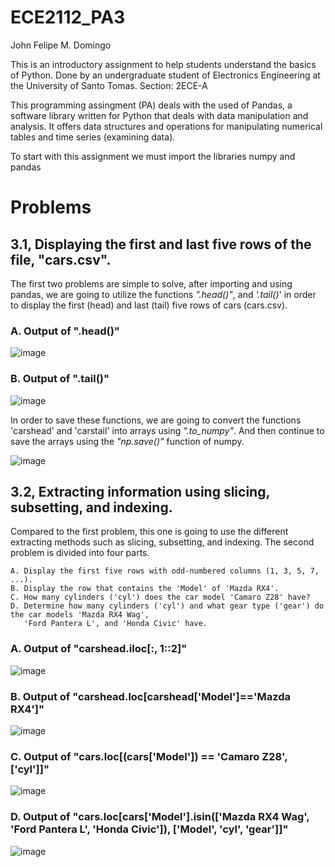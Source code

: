 # ECE2112_PA3
John Felipe M. Domingo

This is an introductory assignment to help students understand the basics of Python.
Done by an undergraduate student of Electronics Engineering at the University of Santo Tomas.
Section: 2ECE-A

This programming assingment (PA) deals with the used of Pandas, a software library written for Python that deals
with data manipulation and analysis. It offers data structures and operations for manipulating
numerical tables and time series (examining data).

To start with this assignment we must import the libraries numpy and pandas 

# Problems

## **3.1**, Displaying the first and last five rows of the file, "cars.csv".
  The first two problems are simple to solve, after importing and using pandas, we are going to utilize
    the functions *".head()"*, and *'.tail()*' in order to display the first (head) and last (tail) five
    rows of cars (cars.csv). 

  ### A. Output of ".head()"
   ![image](https://github.com/user-attachments/assets/98e13691-7208-4367-a5ee-0c7b6369d5f0)

  ### B. Output of ".tail()"
   ![image](https://github.com/user-attachments/assets/56393846-621f-4c0e-b649-4e52b1170805)

  In order to save these functions, we are going to convert the functions 'carshead' and 'carstail' into arrays
    using *".to_numpy"*. And then continue to save the arrays using the *"np.save()"* function of numpy.

   ![image](https://github.com/user-attachments/assets/e9347b25-374c-4ecd-a23b-400b87e664ec)

## **3.2**, Extracting information using slicing, subsetting, and indexing.
  Compared to the first problem, this one is going to use the different extracting methods such as slicing, subsetting,
    and indexing. The second problem is divided into four parts. 
    
    A. Display the first five rows with odd-numbered columns (1, 3, 5, 7, ...).
    B. Display the row that contains the 'Model' of 'Mazda RX4'.
    C. How many cylinders ('cyl') does the car model 'Camaro Z28' have?
    D. Determine how many cylinders ('cyl') and what gear type ('gear') do the car models 'Mazda RX4 Wag',  
       'Ford Pantera L', and 'Honda Civic' have.

  ### A. Output of "carshead.iloc[:, 1::2]"
   ![image](https://github.com/user-attachments/assets/e4b9d53a-770d-4ba8-8d1c-9a72b3e785bd)

  ### B. Output of "carshead.loc[carshead['Model']=='Mazda RX4']"
   ![image](https://github.com/user-attachments/assets/821c69a1-47c9-4fc4-a57d-7f5a90511062)

  ### C. Output of "cars.loc[(cars['Model']) == 'Camaro Z28', ['cyl']]"
   ![image](https://github.com/user-attachments/assets/21370699-4a22-4f12-8ad5-a1641e42651a)

  ### D. Output of "cars.loc[cars['Model'].isin(['Mazda RX4 Wag', 'Ford Pantera L', 'Honda Civic']), ['Model', 'cyl', 'gear']]"
   ![image](https://github.com/user-attachments/assets/594881e5-b961-4e31-9532-b75219338bc9)





